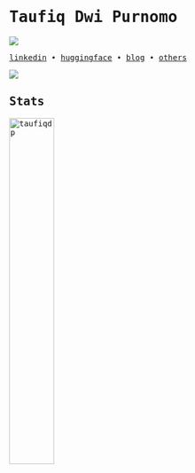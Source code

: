 <samp>
  
# Taufiq Dwi Purnomo
![](https://komarev.com/ghpvc/?username=taufiqdp)

[linkedin](https://www.linkedin.com/in/taufiqdp/) • [huggingface](https://huggingface.co/taufiqdp) • [blog](https://taufiqdp.com) • [others](https://social.taufiqdp.com/)
  
<img src="https://therestissilencesite.wordpress.com/wp-content/uploads/2018/05/phantomthread2-e1525252881923.jpg">



## Stats

<p align="left" width="100%">
  <img width="40%" src="https://github-readme-stats.vercel.app/api/top-langs/?username=taufiqdp&layout=compact&theme=dracula" alt="taufiqdp" />
</p>


</samp>
